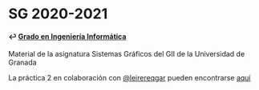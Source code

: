 # SG 2020-2021
#### ↩️ [Grado en Ingeniería Informática](https://github.com/clarasdfgh/GII)
Material de la asignatura Sistemas Gráficos del GII de la Universidad de Granada

La práctica 2 en colaboración con [@leirereqgar](https://github.com/leirereqgar) pueden encontrarse [aquí](https://github.com/leirereqgar/SG)

